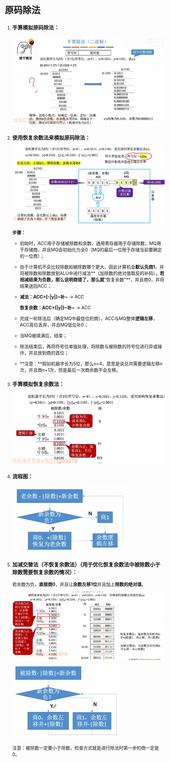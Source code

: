 # 原码除法

1. ### 手算模拟原码除法：

   ![image-20250623232404729](images/image-20250623232404729.png)

   

2. ### 使用恢复余数法来模拟原码除法：

   ![image-20250623234306130](images/image-20250623234306130.png)

   **步骤：**

   - 初始时，ACC用于存储被除数和余数，通用寄存器用于存储除数，MQ用于存储商，并且MQ会初始化为全0（MQ的最后一位用于存储当前要确定的一位商）；

   - 由于计算机不会比较除数和被除数哪个更大，因此计算机会**默认先商1**，并将被除数和除数放到ALU中进行减法**（加除数的绝对值取反的补码）**，若相减结果为负数，那么说明商错了，那么就**“恢复余数”**，并且商0，并将结果送回ACC；

   - **减法：**ACC+**[-|y|]~补~** -> ACC

     **恢复余数：**ACC+**[|y|]~补~** -> ACC

   - 完成一轮除法后（确定MQ中最低位的商），ACC与MQ整体**逻辑左移**，ACC高位丢弃，并且MQ低位补0；

   - 当MQ被填满后，结束；

   - 除法结束后，再将符号位单独处理，将除数与被除数的符号位进行异或操作，并且放到商的首位；

   - **注意：**假如机器字长为5位，那么n=4，意思是说总共需要逻辑左移n次，并且商n+1次，但是最后一次商余数不会左移。

     

3. ### 手算模拟恢复余数法：

   ![image-20250623234632124](images/image-20250623234632124.png)

   

4. ### 流程图：

   ![image-20250623234723448](images/image-20250623234723448.png)

   

5. ### 加减交替法（不恢复余数法）（用于优化恢复余数法中被除数小于除数需要恢复余数的情况）：

   若余数为负，**直接商0**，并且让**余数左移1位**并且加上**除数的绝对值**。

   ![image-20250623235338427](images/image-20250623235338427.png)

   ![image-20250623235507630](images/image-20250623235507630.png)

   注意：被除数一定要小于除数，检查方式就是进行除法时第一步的商一定是0。

